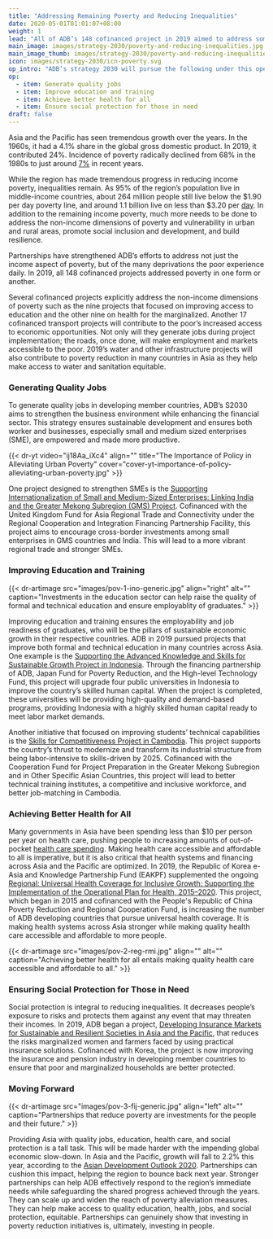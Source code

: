 ```yaml
---
title: "Addressing Remaining Poverty and Reducing Inequalities"
date: 2020-05-01T01:01:07+08:00
weight: 1
lead: "All of ADB’s 148 cofinanced project in 2019 aimed to address some form of poverty in the region. With an impending global economic slowdown, safeguarding shared progress in the fight against poverty becomes more imperative."
main_image: images/strategy-2030/poverty-and-reducing-inequalities.jpg
main_image_thumb: images/strategy-2030/poverty-and-reducing-inequalities-th.jpg
icon: images/strategy-2030/icn-poverty.svg
op_intro: "ADB’s strategy 2030 will pursue the following under this operational priority:"
op: 
  - item: Generate quality jobs
  - item: Improve education and training
  - item: Achieve better health for all
  - item: Ensure social protection for those in need
draft: false
---
```


Asia and the Pacific has seen tremendous growth over the years. In the 1960s, it had a 4.1% share in the global gross domestic product. In 2019, it contributed 24%. Incidence of poverty radically declined from 68% in the 1980s to just around [7%](https://www.adb.org/sites/default/files/publication/549191/asias-journey-prosperity.pdf) in recent years.

While the region has made tremendous progress in reducing income poverty, inequalities remain. As 95% of the region’s population live in middle-income countries, about 264 million people still live below the $1.90 per day poverty line, and around 1.1 billion live on less than $3.20 per [day](https://www.adb.org/sites/default/files/institutional-document/495951/strategy-2030-op1-poverty-inequalities.pdf).  In addition to the remaining income poverty, much more needs to be done to address the non-income dimensions of poverty and vulnerability in urban and rural areas, promote social inclusion and development, and build resilience.

Partnerships have strengthened ADB’s efforts to address not just the income aspect of poverty, but of the many deprivations the poor experience daily. In 2019, all 148 cofinanced projects addressed poverty in one form or another.

Several cofinanced projects explicitly address the non-income dimensions of poverty such as the nine projects that focused on improving access to education and the other nine on health for the marginalized. Another 17 cofinanced transport projects will contribute to the poor’s increased access to economic opportunities. Not only will they generate jobs during project implementation; the roads, once done, will make employment and markets accessible to the poor. 2019’s water and other infrastructure projects will also contribute to poverty reduction in many countries in Asia as they help make access to water and sanitation equitable.

### Generating Quality Jobs

To generate quality jobs in developing member countries, ADB’s S2030 aims to strengthen the business environment while enhancing the financial sector. This strategy ensures sustainable development and ensures both worker and businesses, especially small and medium sized enterprises (SME), are empowered and made more productive.

{{< dr-yt video="ij18Aa_iXc4" align="" title="The Importance of Policy in Alleviating Urban Poverty" cover="cover-yt-importance-of-policy-alleviating-urban-poverty.jpg" >}}

One project designed to strengthen SMEs is the [Supporting Internationalization of Small and Medium-Sized Enterprises: Linking India and the Greater Mekong Subregion (GMS) Project](https://www.adb.org/projects/53112-001/main#project-overview). Cofinanced with the United Kingdom Fund for Asia Regional Trade and Connectivity under the Regional Cooperation and Integration Financing Partnership Facility, this project aims to encourage cross-border investments among small enterprises in GMS countries and India. This will lead to a more vibrant regional trade and stronger SMEs.

### Improving Education and Training

{{< dr-artimage src="images/pov-1-ino-generic.jpg" align="right" alt="" caption="Investments in the education sector can help raise the quality of formal and technical education and ensure employablity of graduates." >}}

Improving education and training ensures the employability and job readiness of graduates, who will be the pillars of sustainable economic growth in their respective countries. ADB in 2019 pursued projects that improve both formal and technical education in many countries across Asia. One example is the [Supporting the Advanced Knowledge and Skills for Sustainable Growth Project in Indonesia](https://www.adb.org/projects/50395-007/main#project-overview). Through the financing partnership of ADB, Japan Fund for Poverty Reduction, and the High-level Technology Fund, this project will upgrade four public universities in Indonesia to improve the country’s skilled human capital. When the project is completed, these universities will be providing high-quality and demand-based programs, providing Indonesia with a highly skilled human capital ready to meet labor market demands.

Another initiative that focused on improving students’ technical capabilities is the [Skills for Competitiveness Project in Cambodia](https://www.adb.org/projects/50394-001/main#project-overview). This project supports the country’s thrust to modernize and transform its industrial structure from being labor-intensive to skills-driven by 2025. Cofinanced with the Cooperation Fund for Project Preparation in the Greater Mekong Subregion and in Other Specific Asian Countries, this project will lead to better technical training institutes, a competitive and inclusive workforce, and better job-matching in Cambodia.

### Achieving Better Health for All

Many governments in Asia have been spending less than $10 per person per year on health care, pushing people to increasing amounts  of out-of-pocket [health care spending](https://www.adb.org/sectors/health/issues/strengthening-health-systems-services). Making health care accessible and affordable to all is imperative, but it is also critical that health systems and financing across Asia and the Pacific are optimized. In 2019, the Republic of Korea e-Asia and Knowledge Partnership Fund (EAKPF) supplemented the ongoing [Regional: Universal Health Coverage for Inclusive Growth: Supporting the Implementation of the Operational Plan for Health, 2015–2020](https://www.adb.org/projects/49152-001/main#project-pds). This project, which began in 2015 and cofinanced with the People's Republic of China Poverty Reduction and Regional Cooperation Fund, is increasing the number of ADB developing countries that pursue universal health coverage. It is making health systems across Asia stronger while making quality health care accessible and affordable to more people.

{{< dr-artimage src="images/pov-2-reg-rmi.jpg" align="" alt="" caption="Achieving better health for all entails making quality health care accessible and affordable to all." >}}

### Ensuring Social Protection for Those in Need

Social protection is integral to reducing inequalities. It decreases people’s exposure to risks and protects them against any event that may threaten their incomes. In 2019, ADB began a project, [Developing Insurance Markets for Sustainable and Resilient Societies in Asia and the Pacific](https://www.adb.org/projects/53134-001/main#project-documents), that reduces the risks marginalized women and farmers faced by using practical insurance solutions.  Cofinanced with Korea, the project is now improving the insurance and pension industry in developing member countries to ensure that poor and marginalized households are better protected.

### Moving Forward

{{< dr-artimage src="images/pov-3-fij-generic.jpg" align="left" alt="" caption="Partnerships that reduce poverty are investments for the people and their future." >}}

Providing Asia with quality jobs, education, health care, and social protection is a tall task. This will be made harder with the impending global economic slow-down. In Asia and the Pacific, growth will fall to 2.2% this year, according to the [Asian Development Outlook 2020](https://www.adb.org/publications/asian-development-outlook-2020-innovation-asia). Partnerships can cushion this impact, helping the region to bounce back next year. Stronger partnerships can help ADB effectively respond to the region’s immediate needs while safeguarding the shared progress achieved through the years. They can scale up and widen the reach of poverty alleviation measures. They can help make access to quality education, health, jobs, and social protection, equitable. Partnerships can genuinely show that investing in poverty reduction initiatives is, ultimately, investing in people.
